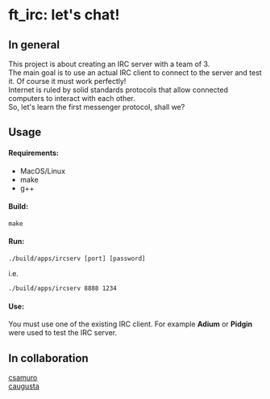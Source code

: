 # ft_irc: let's chat!

## In general

This project is about creating an IRC server with a team of 3.<br>
The main goal is to use an actual IRC client to connect to the server and test it. Of course it must work perfectly!<br>
Internet is ruled by solid standards protocols that allow connected computers to interact
with each other.<br>
So, let's learn the first messenger protocol, shall we?<br>

## Usage

#### Requirements:
- MacOS/Linux
- make
- g++

#### Build:
```
make
```
#### Run:
```
./build/apps/ircserv [port] [password]
```
i.e.
```
./build/apps/ircserv 8888 1234
```
#### Use:
You must use one of the existing IRC client. For example **Adium** or **Pidgin** were used to test the IRC server.

## In collaboration
[csamuro](https://github.com/cheloveknikitaa)<br>
[caugusta](https://github.com/3Danger)
